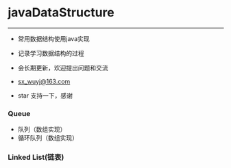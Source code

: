 # javaDataStructure
---
* 常用数据结构使用java实现
* 记录学习数据结构的过程
* 会长期更新，欢迎提出问题和交流

* sx_wuyj@163.com
* star 支持一下，感谢

### Queue
* 队列（数组实现）
* 循环队列（数组实现）
### Linked List(链表)